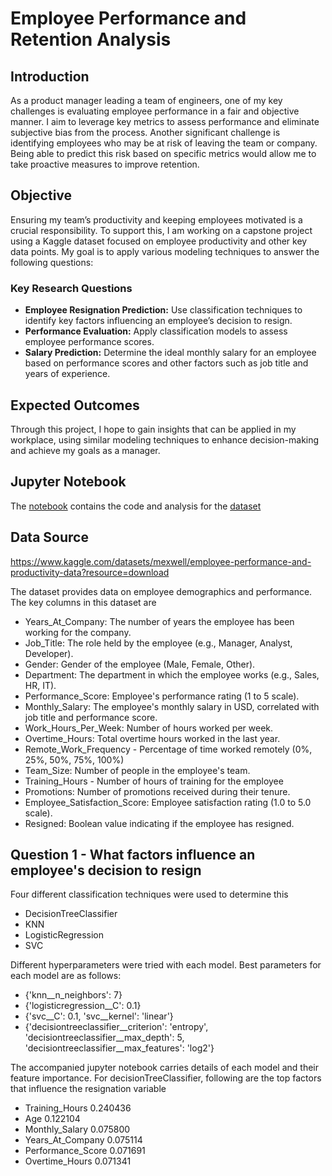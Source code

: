 # Employee Performance and Retention Analysis  

## Introduction  
As a product manager leading a team of engineers, one of my key challenges is evaluating employee performance in a fair and objective manner. I aim to leverage key metrics to assess performance and eliminate subjective bias from the process. Another significant challenge is identifying employees who may be at risk of leaving the team or company. Being able to predict this risk based on specific metrics would allow me to take proactive measures to improve retention.  

## Objective  
Ensuring my team’s productivity and keeping employees motivated is a crucial responsibility. To support this, I am working on a capstone project using a Kaggle dataset focused on employee productivity and other key data points. My goal is to apply various modeling techniques to answer the following questions:  

### Key Research Questions  
- **Employee Resignation Prediction:** Use classification techniques to identify key factors influencing an employee’s decision to resign.  
- **Performance Evaluation:** Apply classification models to assess employee performance scores.  
- **Salary Prediction:** Determine the ideal monthly salary for an employee based on performance scores and other factors such as job title and years of experience.  

## Expected Outcomes  
Through this project, I hope to gain insights that can be applied in my workplace, using similar modeling techniques to enhance decision-making and achieve my goals as a manager.  

## Jupyter Notebook
The [notebook](employee.ipynb) contains the code and analysis for the [dataset](data/employee.csv)

## Data Source
https://www.kaggle.com/datasets/mexwell/employee-performance-and-productivity-data?resource=download

The dataset provides data on employee demographics and performance. The key columns in this dataset are
- Years_At_Company: The number of years the employee has been working for the company.
- Job_Title: The role held by the employee (e.g., Manager, Analyst, Developer).
- Gender: Gender of the employee (Male, Female, Other).
- Department: The department in which the employee works (e.g., Sales, HR, IT).
- Performance_Score: Employee's performance rating (1 to 5 scale).
- Monthly_Salary: The employee's monthly salary in USD, correlated with job title and performance score.
- Work_Hours_Per_Week: Number of hours worked per week.
- Overtime_Hours: Total overtime hours worked in the last year.
- Remote_Work_Frequency - Percentage of time worked remotely (0%, 25%, 50%, 75%, 100%)
- Team_Size: Number of people in the employee's team.
- Training_Hours - Number of hours of training for the employee
- Promotions: Number of promotions received during their tenure.
- Employee_Satisfaction_Score: Employee satisfaction rating (1.0 to 5.0 scale).
- Resigned: Boolean value indicating if the employee has resigned.


## Question 1 - What factors influence an employee's decision to resign

Four different classification techniques were used to determine this
- DecisionTreeClassifier
- KNN
- LogisticRegression
- SVC

Different hyperparameters were tried with each model. Best parameters for each model are as follows:
- {'knn__n_neighbors': 7}
- {'logisticregression__C': 0.1}
- {'svc__C': 0.1, 'svc__kernel': 'linear'}
- {'decisiontreeclassifier__criterion': 'entropy', 'decisiontreeclassifier__max_depth': 5, 'decisiontreeclassifier__max_features': 'log2'}

The accompanied jupyter notebook carries details of each model and their feature importance. For decisionTreeClassifier, following are the top factors that influence the resignation variable
- Training_Hours    0.240436
- Age    0.122104
- Monthly_Salary    0.075800
- Years_At_Company    0.075114
- Performance_Score    0.071691
- Overtime_Hours    0.071341


